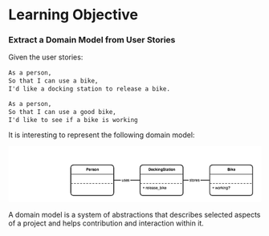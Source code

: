 # Learning Objective

### Extract a Domain Model from User Stories

Given the user stories:
```
As a person,
So that I can use a bike,
I'd like a docking station to release a bike.
```
```
As a person,
So that I can use a good bike,
I'd like to see if a bike is working
```
It is interesting to represent the following domain model:

![domain model](../uml/basic_domain_model.png)

A domain model is a system of abstractions that describes selected aspects of a project and helps contribution and interaction within it.
